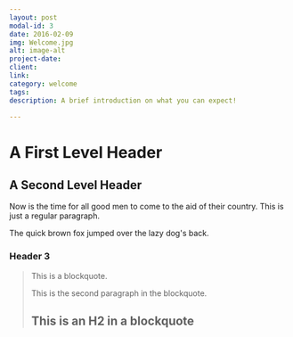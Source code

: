 ```yaml
---
layout: post
modal-id: 3
date: 2016-02-09
img: Welcome.jpg
alt: image-alt
project-date:
client:
link:
category: welcome
tags:
description: A brief introduction on what you can expect!

---
```

A First Level Header
====================

A Second Level Header
---------------------

Now is the time for all good men to come to
the aid of their country. This is just a
regular paragraph.

The quick brown fox jumped over the lazy
dog's back.

### Header 3

> This is a blockquote.
>
> This is the second paragraph in the blockquote.
>
> ## This is an H2 in a blockquote
